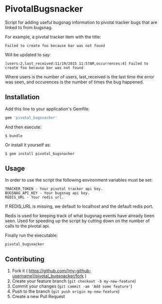 # PivotalBugsnacker

Script for adding useful bugsnag information to pivotal tracker bugs that are linked to from bugsnag.

For example, a pivotal tracker item with the title:

    Failed to create foo because bar was not found

Will be updated to say: 

    [users:2,last_received:11/19/2015 11:57AM,occurrences:4] Failed to create foo because bar was not found

Where users is the number of users, last_received is the last time the error was seen, and occurences is the number of times the bug happened.


## Installation

Add this line to your application's Gemfile:

```ruby
gem 'pivotal_bugsnacker'
```

And then execute:

    $ bundle

Or install it yourself as:

    $ gem install pivotal_bugsnacker

## Usage
In order to use the script the following environment variables must be set:

    TRACKER_TOKEN - Your pivotal tracker api key.
    BUGSNAG_API_KEY - Your bugsnag api key.
    REDIS_URL - Your redis url.  
    
If REDIS_URL is missing, we default to localhost and the default redis port.

Redis is used for keeping track of what bugsnag events have already been seen. Used for speeding up the script by cutting down on the number of calls to the pivotal api.

Finally run the executable:

    pivotal_bugsnacker

## Contributing

1. Fork it ( https://github.com/[my-github-username]/pivotal_bugsnacker/fork )
2. Create your feature branch (`git checkout -b my-new-feature`)
3. Commit your changes (`git commit -am 'Add some feature'`)
4. Push to the branch (`git push origin my-new-feature`)
5. Create a new Pull Request
